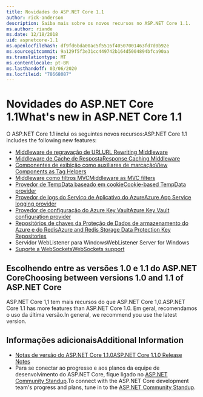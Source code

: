 ```yaml
---
title: Novidades do ASP.NET Core 1.1
author: rick-anderson
description: Saiba mais sobre os novos recursos no ASP.NET Core 1.1.
ms.author: riande
ms.date: 12/18/2018
uid: aspnetcore-1.1
ms.openlocfilehash: df9fd6bda00ac5f5516f40507001463fd7d0b92e
ms.sourcegitcommit: 9a129f5f3e31cc449742b164d5004894bfca90aa
ms.translationtype: MT
ms.contentlocale: pt-BR
ms.lasthandoff: 03/06/2020
ms.locfileid: "78668087"
---
```

# <a name="whats-new-in-aspnet-core-11"></a><span data-ttu-id="4285a-103">Novidades do ASP.NET Core 1.1</span><span class="sxs-lookup"><span data-stu-id="4285a-103">What's new in ASP.NET Core 1.1</span></span>

<span data-ttu-id="4285a-104">O ASP.NET Core 1.1 inclui os seguintes novos recursos:</span><span class="sxs-lookup"><span data-stu-id="4285a-104">ASP.NET Core 1.1 includes the following new features:</span></span>

- [<span data-ttu-id="4285a-105">Middleware de regravação de URL</span><span class="sxs-lookup"><span data-stu-id="4285a-105">URL Rewriting Middleware</span></span>](xref:fundamentals/url-rewriting)
- [<span data-ttu-id="4285a-106">Middleware de Cache de Resposta</span><span class="sxs-lookup"><span data-stu-id="4285a-106">Response Caching Middleware</span></span>](xref:performance/caching/middleware)
- [<span data-ttu-id="4285a-107">Componentes de exibição como auxiliares de marcação</span><span class="sxs-lookup"><span data-stu-id="4285a-107">View Components as Tag Helpers</span></span>](xref:mvc/views/view-components#invoking-a-view-component-as-a-tag-helper)
- [<span data-ttu-id="4285a-108">Middleware como filtros MVC</span><span class="sxs-lookup"><span data-stu-id="4285a-108">Middleware as MVC filters</span></span>](xref:mvc/controllers/filters#using-middleware-in-the-filter-pipeline)
- [<span data-ttu-id="4285a-109">Provedor de TempData baseado em cookie</span><span class="sxs-lookup"><span data-stu-id="4285a-109">Cookie-based TempData provider</span></span>](xref:fundamentals/app-state#tempdata)
- [<span data-ttu-id="4285a-110">Provedor de logs do Serviço de Aplicativo do Azure</span><span class="sxs-lookup"><span data-stu-id="4285a-110">Azure App Service logging provider</span></span>](xref:fundamentals/logging/index#azure-app-service-provider)
- [<span data-ttu-id="4285a-111">Provedor de configuração do Azure Key Vault</span><span class="sxs-lookup"><span data-stu-id="4285a-111">Azure Key Vault configuration provider</span></span>](xref:security/key-vault-configuration)
- [<span data-ttu-id="4285a-112">Repositórios de chaves da Proteção de Dados de armazenamento do Azure e do Redis</span><span class="sxs-lookup"><span data-stu-id="4285a-112">Azure and Redis Storage Data Protection Key Repositories</span></span>](xref:security/data-protection/implementation/key-storage-providers)
- <span data-ttu-id="4285a-113">Servidor WebListener para Windows</span><span class="sxs-lookup"><span data-stu-id="4285a-113">WebListener Server for Windows</span></span>
- [<span data-ttu-id="4285a-114">Suporte a WebSockets</span><span class="sxs-lookup"><span data-stu-id="4285a-114">WebSockets support</span></span>](xref:fundamentals/websockets)

## <a name="choosing-between-versions-10-and-11-of-aspnet-core"></a><span data-ttu-id="4285a-115">Escolhendo entre as versões 1.0 e 1.1 do ASP.NET Core</span><span class="sxs-lookup"><span data-stu-id="4285a-115">Choosing between versions 1.0 and 1.1 of ASP.NET Core</span></span>

<span data-ttu-id="4285a-116">ASP.NET Core 1,1 tem mais recursos do que ASP.NET Core 1,0.</span><span class="sxs-lookup"><span data-stu-id="4285a-116">ASP.NET Core 1.1 has more features than ASP.NET Core 1.0.</span></span> <span data-ttu-id="4285a-117">Em geral, recomendamos o uso da última versão.</span><span class="sxs-lookup"><span data-stu-id="4285a-117">In general, we recommend you use the latest version.</span></span>

## <a name="additional-information"></a><span data-ttu-id="4285a-118">Informações adicionais</span><span class="sxs-lookup"><span data-stu-id="4285a-118">Additional Information</span></span>

- [<span data-ttu-id="4285a-119">Notas de versão do ASP.NET Core 1.1.0</span><span class="sxs-lookup"><span data-stu-id="4285a-119">ASP.NET Core 1.1.0 Release Notes</span></span>](https://github.com/dotnet/aspnetcore/releases/tag/1.1.0)
- <span data-ttu-id="4285a-120">Para se conectar ao progresso e aos planos da equipe de desenvolvimento do ASP.NET Core, fique ligado no [ASP.NET Community Standup](https://live.asp.net/).</span><span class="sxs-lookup"><span data-stu-id="4285a-120">To connect with the ASP.NET Core development team's progress and plans, tune in to the [ASP.NET Community Standup](https://live.asp.net/).</span></span>
